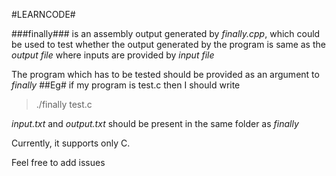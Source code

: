 #LEARNCODE#

###finally### is an assembly output generated by *finally.cpp*, which could be used to test whether the output generated by the program is 
same as the *output file* where inputs are provided by *input file*

The program which has to be tested should be provided as an argument to *finally*
##Eg#
if my program is test.c then I should write
>	./finally test.c

*input.txt* and *output.txt* should be present in the same folder as *finally*

Currently, it supports only C.

Feel free to add issues


